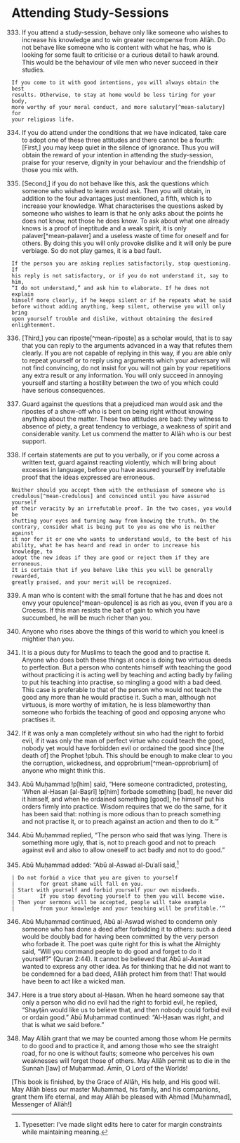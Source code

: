 # Attending Study-Sessions

333. If you attend a study-session, behave only like someone who wishes to
increase his knowledge and to win greater recompense from Allāh. Do not behave
like someone who is content with what he has, who is looking for some fault to
criticise or a curious detail to hawk around. This would be the behaviour of
vile men who never succeed in their studies.

    If you come to it with good intentions, you will always obtain the best
    results. Otherwise, to stay at home would be less tiring for your body,
    more worthy of your moral conduct, and more salutary[^mean-salutary] for
    your religious life.

334. If you do attend under the conditions that we have indicated, take care
to adopt one of these three attitudes and there cannot be a fourth: [First,]
you may keep quiet in the silence of ignorance. Thus you will obtain the
reward of your intention in attending the study-session, praise for your
reserve, dignity in your behaviour and the friendship of those you mix with.

335. [Second,] if you do not behave like this, ask the questions which someone
who wished to learn would ask. Then you will obtain, in addition to the four
advantages just mentioned, a fifth, which is to increase your knowledge. What
characterises the questions asked by someone who wishes to learn is that he
only asks about the points he does not know, not those he does know. To ask
about what one already knows is a proof of ineptitude and a weak spirit, it is
only palaver[^mean-palaver] and a useless waste of time for oneself and for
others. By doing this you will only provoke dislike and it will only be pure
verbiage. So do not play games, it is a bad fault.

    If the person you are asking replies satisfactorily, stop questioning. If
    his reply is not satisfactory, or if you do not understand it, say to him,
    “I do not understand,” and ask him to elaborate. If he does not explain
    himself more clearly, if he keeps silent or if he repeats what he said
    before without adding anything, keep silent, otherwise you will only bring
    upon yourself trouble and dislike, without obtaining the desired
    enlightenment.

336. [Third,] you can riposte[^mean-riposte] as a scholar would, that is to
say that you can reply to the arguments advanced in a way that refutes them
clearly. If you are not capable of replying in this way, if you are able only
to repeat yourself or to reply using arguments which your adversary will not
find convincing, do not insist for you will not gain by your repetitions any
extra result or any information. You will only succeed in annoying yourself
and starting a hostility between the two of you which could have serious
consequences.

337. Guard against the questions that a prejudiced man would ask and the
ripostes of a show-off who is bent on being right without knowing anything
about the matter. These two attitudes are bad: they witness to absence of
piety, a great tendency to verbiage, a weakness of spirit and considerable
vanity. Let us commend the matter to Allāh who is our best support.

<!-- TODO Check the second paragraph of the following point. -->

338. If certain statements are put to you verbally, or if you come across a
written text, guard against reacting violently, which will bring about
excesses in language, before you have assured yourself by irrefutable proof
that the ideas expressed are erroneous.

    Neither should you accept them with the enthusiasm of someone who is
    credulous[^mean-credulous] and convinced until you have assured yourself
    of their veracity by an irrefutable proof. In the two cases, you would be
    shutting your eyes and turning away from knowing the truth. On the
    contrary, consider what is being put to you as one who is neither against
    it nor for it or one who wants to understand would, to the best of his
    ability, what he has heard and read in order to increase his knowledge, to
    adopt the new ideas if they are good or reject them if they are erroneous.
    It is certain that if you behave like this you will be generally rewarded,
    greatly praised, and your merit will be recognized.

339. A man who is content with the small fortune that he has and does not envy
your opulence[^mean-opulence] is as rich as you, even if you are a Croesus. If
this man resists the bait of gain to which you have succumbed, he will be much
richer than you.

340. Anyone who rises above the things of this world to which you kneel is
mightier than you.

341. It is a pious duty for Muslims to teach the good and to practise it.
Anyone who does both these things at once is doing two virtuous deeds to
perfection. But a person who contents himself with teaching the good without
practicing it is acting well by teaching and acting badly by failing to put
his teaching into practise, so mingling a good with a bad deed. This case is
preferable to that of the person who would not teach the good any more than he
would practise it. Such a man, although not virtuous, is more worthy of
imitation, he is less blameworthy than someone who forbids the teaching of
good and opposing anyone who practises it.

342. If it was only a man completely without sin who had the right to forbid
evil, if it was only the man of perfect virtue who could teach the good,
nobody yet would have forbidden evil or ordained the good since [the death of]
the Prophet !pbuh. This should be enough to make clear to you the corruption,
wickedness, and opprobrium[^mean-opprobrium] of anyone who might think this.

343. Abū Muḥammad !p[him] said, “Here someone contradicted, protesting, ‘When
al-Ḥasan [al-Baṣrī] !p[him] forbade something [bad], he never did it himself,
and when he ordained something [good], he himself put his orders firmly into
practice. Wisdom requires that we do the same, for it has been said that:
nothing is more odious than to preach something and not practise it, or to
preach against an action and then to do it.’”

344. Abū Muḥammad replied, “The person who said that was lying. There is
something more ugly, that is, not to preach good and not to preach against
evil and also to allow oneself to act badly and not to do good.”

<!-- TODO the following has a poem -->

345. Abū Muḥammad added: “Abū al-Aswad al-Duʿalī said,[^edit-poem]

    | Do not forbid a vice that you are given to yourself
    |        for great shame will fall on you.
    | Start with yourself and forbid yourself your own misdeeds.
    |        If you stop devoting yourself to them you will become wise.
    | Then your sermons will be accepted, people will take example
    |        from your knowledge and your teaching will be profitable.’”

[^edit-poem]: Typesetter: I've made slight edits here to cater for margin constraints while maintaining meaning.

346. Abū Muḥammad continued, Abū al-Aswad wished to condemn only someone who
has done a deed after forbidding it to others: such a deed would be doubly bad
for having been committed by the very person who forbade it. The poet was
quite right for this is what the Almighty said, “Will you command people to do
good and forget to do it yourself?” (Quran 2:44). It cannot be believed that
Abū al-Aswad wanted to express any other idea. As for thinking that he did not
want to be condemned for a bad deed, Allāh protect him from that! That would
have been to act like a wicked man.

347. Here is a true story about al-Ḥasan. When he heard someone say that only
a person who did no evil had the right to forbid evil, he replied, “Shayṭān
would like us to believe that, and then nobody could forbid evil or ordain
good.” Abū Muḥammad continued: “Al-Ḥasan was right, and that is what we said
before.”

348. May Allāh grant that we may be counted among those whom He permits to do
good and to practice it, and among those who see the straight road, for no one
is without faults; someone who perceives his own weaknesses will forget those
of others. May Allāh permit us to die in the Sunnah [law] of Muḥammad. Āmīn, O
Lord of the Worlds!

[This book is finished, by the Grace of Allāh, His help, and His good will.
May Allāh bless our master Muḥammad, his family, and his companions, grant
them life eternal, and may Allāh be pleased with Aḥmad [Muḥammad], Messenger
of Allāh!]
